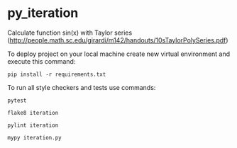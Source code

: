 # py_iteration

Calculate function sin(x) with Taylor series (http://people.math.sc.edu/girardi/m142/handouts/10sTaylorPolySeries.pdf)


To deploy project on your local machine create new virtual environment and execute this command:

`pip install -r requirements.txt`

To run all style checkers and tests use commands:

`pytest`

`flake8 iteration`

`pylint iteration`

`mypy iteration.py`